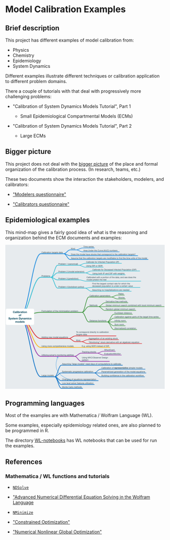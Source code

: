 # Model Calibration Examples

## Brief description

This project has different examples of model calibration from:

- Physics
- Chemistry
- Epidemiology
- System Dynamics

Different examples illustrate different techniques or calibration application to different problem domains. 

There a couple of tutorials with that deal with progressively more challenging problems: 

- "Calibration of System Dynamics Models Tutorial", Part 1
  
    - Small Epidemiological Compartmental Models (ECMs)
 
- "Calibration of System Dynamics Models Tutorial", Part 2

    - Large ECMs
  
## Bigger picture

This project does not deal with the 
[bigger picture](https://github.com/antononcube/SystemModeling/raw/master/Projects/Coronavirus-propagation-dynamics/Diagrams/Model-development-and-decision-making.jpeg)
of the place and formal organization of the calibration process. 
(In research, teams, etc.)

These two documents show the interaction the stakeholders, modelers, and calibrators:

- ["Modelers questionnaire"](https://github.com/antononcube/SystemModeling/blob/master/org/Modelers-questionnaire.org)

- ["Calibrators questionnaire"](https://github.com/antononcube/SystemModeling/blob/master/org/Calibrators-questionnaire.org)

## Epidemiological examples 

This mind-map gives a fairly good idea of what is the reasoning and organization behind the ECM documents and examples:

[![](./Diagrams/Calibration-of-System-Dynamics-models-mind-map.png)](./Diagrams/Calibration-of-System-Dynamics-models-mind-map.pdf)

## Programming languages

Most of the examples are with Mathematica / Wolfram Language (WL).

Some examples, especially epidemiology related ones, are also planned to be programmed in R. 

The directory [WL-notebooks](./WL-notebooks) has WL notebooks that can be used for run the examples.

## References

### Mathematica / WL functions and tutorials

- [`NDSolve`](https://reference.wolfram.com/language/ref/NDSolve.html)

- ["Advanced Numerical Differential Equation Solving in the Wolfram Language](https://reference.wolfram.com/language/tutorial/NDSolveOverview.html)

- [`NMinimize`](https://reference.wolfram.com/language/ref/NMinimize.html)

- ["Constrained Optimization"](https://reference.wolfram.com/language/tutorial/ConstrainedOptimizationOverview.html)

- ["Numerical Nonlinear Global Optimization"](https://reference.wolfram.com/language/tutorial/ConstrainedOptimizationGlobalNumerical.html)
